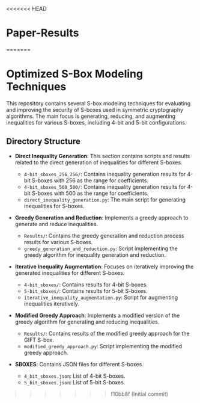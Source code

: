 <<<<<<< HEAD
# Paper-Results
=======
# Optimized S-Box Modeling Techniques 

This repository contains several S-box modeling techniques for evaluating and improving the security of S-boxes used in symmetric cryptography algorithms. The main focus is generating, reducing, and augmenting inequalities for various S-boxes, including 4-bit and 5-bit configurations.

## Directory Structure

- **Direct Inequality Generation**: This section contains scripts and results related to the direct generation of inequalities for different S-boxes.
  - `4-bit_sboxes_256_256/`: Contains inequality generation results for 4-bit S-boxes with 256 as the range for coefficients.
  - `4-bit_sboxes_500_500/`: Contains inequality generation results for 4-bit S-boxes with 500 as the range for coefficients.
  - `direct_inequality_generation.py`: The main script for generating inequalities for S-boxes.

- **Greedy Generation and Reduction**: Implements a greedy approach to generate and reduce inequalities.
  - `Results/`: Contains the greedy generation and reduction process results for various S-boxes.
  - `greedy_generation_and_reduction.py`: Script implementing the greedy algorithm for inequality generation and reduction.

- **Iterative Inequality Augmentation**: Focuses on iteratively improving the generated inequalities for different S-boxes.
  - `4-bit_sboxes/`: Contains results for 4-bit S-boxes.
  - `5-bit_sboxes/`: Contains results for 5-bit S-boxes.
  - `iterative_inequality_augmentation.py`: Script for augmenting inequalities iteratively.

- **Modified Greedy Approach**: Implements a modified version of the greedy algorithm for generating and reducing inequalities.
  - `Results/`: Contains results of the modified greedy approach for the GIFT S-box.
  - `modified_greedy_approach.py`: Script implementing the modified greedy approach.

- **SBOXES**: Contains JSON files for different S-boxes.
  - `4_bit_sboxes.json`: List of 4-bit S-boxes.
  - `5_bit_sboxes.json`: List of 5-bit S-boxes.
>>>>>>> f10bb8f (Initial commit)
